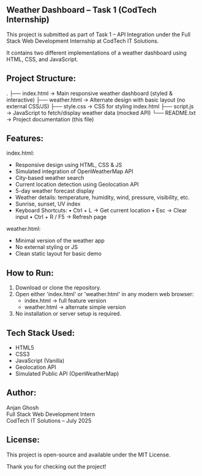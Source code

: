 Weather Dashboard – Task 1 (CodTech Internship)
------------------------------------------------

This project is submitted as part of Task 1 – API Integration under the 
Full Stack Web Development Internship at CodTech IT Solutions.

It contains two different implementations of a weather dashboard using 
HTML, CSS, and JavaScript.


Project Structure:
------------------
.
├── index.html         → Main responsive weather dashboard (styled & interactive)
├── weather.html       → Alternate design with basic layout (no external CSS/JS)
├── style.css          → CSS for styling index.html
├── script.js          → JavaScript to fetch/display weather data (mocked API)
└── README.txt         → Project documentation (this file)


Features:
---------
index.html:
- Responsive design using HTML, CSS & JS
- Simulated integration of OpenWeatherMap API
- City-based weather search
- Current location detection using Geolocation API
- 5-day weather forecast display
- Weather details: temperature, humidity, wind, pressure, visibility, etc.
- Sunrise, sunset, UV index
- Keyboard Shortcuts:
  • Ctrl + L → Get current location
  • Esc → Clear input
  • Ctrl + R / F5 → Refresh page

weather.html:
- Minimal version of the weather app
- No external styling or JS
- Clean static layout for basic demo


How to Run:
-----------
1. Download or clone the repository.
2. Open either 'index.html' or 'weather.html' in any modern web browser:
   - index.html → full feature version
   - weather.html → alternate simple version
3. No installation or server setup is required.


Tech Stack Used:
----------------
- HTML5
- CSS3
- JavaScript (Vanilla)
- Geolocation API
- Simulated Public API (OpenWeatherMap)


Author:
-------
Anjan Ghosh  
Full Stack Web Development Intern  
CodTech IT Solutions – July 2025


License:
--------
This project is open-source and available under the MIT License.


Thank you for checking out the project!
